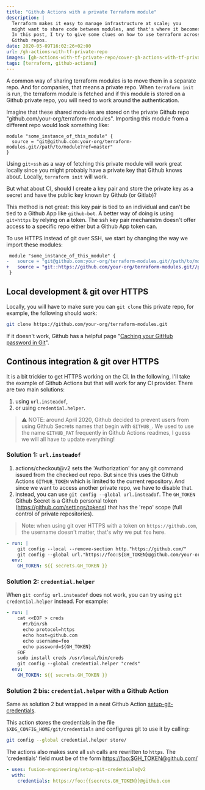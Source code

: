 ```yaml
---
title: "Github Actions with a private Terraform module"
description: |
  Terraform makes it easy to manage infrastructure at scale; you
  might want to share code between modules, and that's where it becomes tricky.
  In this post, I try to give some clues on how to use terraform across private
  Github repos.
date: 2020-05-09T16:02:26+02:00
url: /gh-actions-with-tf-private-repo
images: [gh-actions-with-tf-private-repo/cover-gh-actions-with-tf-private-repo.png]
tags: [terraform, github-actions]
---
```


A common way of sharing terraform modules is to move them in a separate
repo. And for companies, that means a private repo. When `terraform init`
is run, the terraform module is fetched and if this module is stored on a
Github private repo, you will need to work around the authentication.

Imagine that these shared modules are stored on the private Github repo
"github.com/your-org/terraform-modules". Importing this module from a
different repo would look something like:

```hcl
module "some_instance_of_this_module" {
  source = "git@github.com:your-org/terraform-modules.git//path/to/module?ref=master"
}
```

Using `git+ssh` as a way of fetching this private module will work great
locally since you might probably have a private key that Github knows
about. Locally, `terraform init` will work.

But what about CI, should I create a key pair and store the private key as
a secret and have the public key known by Github (or Gitlab)?

This method is not great: this key pair is tied to an individual and can't
be tied to a Github App like `github-bot`. A better way of doing is using
`git+https` by relying on a token. The ssh key pair mechanistm doesn't
offer access to a specific repo either but a Github App token can.

To use HTTPS instead of git over SSH, we start by changing the way we
import these modules:

```diff
 module "some_instance_of_this_module" {
-   source = "git@github.com:your-org/terraform-modules.git//path/to/module?ref=master"
+   source = "git::https://github.com/your-org/terraform-modules.git//path/to/module?ref=master"
 }
```

## Local development & git over HTTPS

Locally, you will have to make sure you can `git clone` this private repo,
for example, the following should work:

```sh
git clone https://github.com/your-org/terraform-modules.git
```

If it doesn't work, Github has a helpful page "[Caching your GitHub
password in
Git](https://help.github.com/en/github/using-git/caching-your-github-password-in-git)".

## Continous integration & git over HTTPS

It is a bit trickier to get HTTPS working on the CI. In the following, I'll
take the example of Github Actions but that will work for any CI provider.
There are two main solutions:

1. using `url.insteadof`,
2. or using `credential.helper`.

> ⚠️ NOTE: around April 2020, Github decided to prevent users from using
> Github Secrets names that begin with `GITHUB_`. We used to use the name
> `GITHUB_PAT` frequently in Github Actions readmes, I guess we will all
> have to update everything!

### Solution 1: `url.insteadof`

1. actions/checkout@v2 sets the 'Authorization' for any git command issued
   from the checked out repo. But since this uses the Github Actions
   `GITHUB_TOKEN` which is limited to the current repository. And since we
   want to access another private repo, we have to disable that.
2. instead, you can use `git config --global url.insteadof`. The `GH_TOKEN`
   Github Secret is a Github personal token
   (<https://github.com/settings/tokens>) that has the 'repo' scope (full
   control of private repositories).

> Note: when using git over HTTPS with a token on `https://github.com`, the
username doesn't matter, that's why we put `foo` here.

```yaml
- run: |
    git config --local --remove-section http."https://github.com/"
    git config --global url."https://foo:${GH_TOKEN}@github.com/your-org".insteadOf "https://github.com/your-org"
  env:
    GH_TOKEN: ${{ secrets.GH_TOKEN }}
```

### Solution 2: `credential.helper`

When `git config url.insteadof` does not work, you can try using `git
credential.helper` instead. For example:

```yaml
- run: |
    cat <<EOF > creds
      #!/bin/sh
      echo protocol=https
      echo host=github.com
      echo username=foo
      echo password=${GH_TOKEN}
    EOF
    sudo install creds /usr/local/bin/creds
    git config --global credential.helper "creds"
  env:
    GH_TOKEN: ${{ secrets.GH_TOKEN }}
```

### Solution 2 bis: `credential.helper` with a Github Action

Same as solution 2 but wrapped in a neat Github Action
[setup-git-credentials](https://github.com/marketplace/actions/setup-git-credentials).

This action stores the credentials in the file
`$XDG_CONFIG_HOME/git/credentials` and configures git to use it by calling:

```sh
git config --global credential.helper store/
```

The actions also makes sure all `ssh` calls are rewritten to `https`. The
'credentials' field must be of the form <https://foo:$GH_TOKEN@github.com/>

```yaml
- uses: fusion-engineering/setup-git-credentials@v2
  with:
    credentials: https://foo:{{secrets.GH_TOKEN}}@github.com
```
